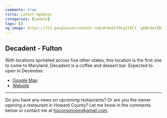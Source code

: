 ```yaml
---
comments: true
title: Latest Updates
categories: [update]
tags: []
og_image: https://lh3.googleusercontent.com/0rmokVf0sqItEFJ_-gD0L4wYZBYioPO8jzC_zco0jB5L0iSAPkmQZxLNSZkxahEOjH3cqZWgfv0XRt61uSEnUI7mILnwF6vw88pRkRiTPbZxHlO7jJCbnVzJbqF3LN0WIel2KuMGKQ=w400
---
```




<!--more-->

## Decadent - Fulton
With locations sprinkled across five other states, this location is the first one to come to Maryland. Decadent is a coffee and dessert bar. Expected to open in December.

* [Google Map](https://goo.gl/maps/kKkPZBSt59nTXr5o9)
* [Website](https://www.decadentdessertbar.com)

----

Do you have any news on upcoming restaurants? Or are you the owner opening a restaurant in Howard County? Let me know in the comments below or contact me at [hoconomnom@gmail.com](mailto:hoconomnom@gmail.com).
